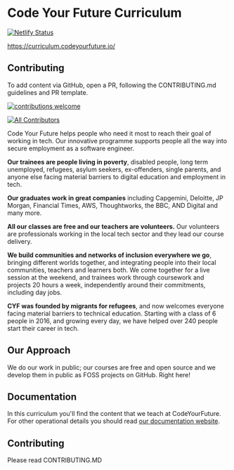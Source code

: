 # Code Your Future Curriculum

[![Netlify Status](https://api.netlify.com/api/v1/badges/34db2751-bd7a-4828-a54d-787fa17b11e9/deploy-status)](https://app.netlify.com/sites/cyf-curriculum/deploys)

https://curriculum.codeyourfuture.io/

## Contributing

To add content via GitHub, open a PR, following the CONTRIBUTING.md guidelines and PR template.

[![contributions welcome](https://img.shields.io/badge/contributions-welcome-brightgreen.svg?style=flat)](./contributing)

<!-- ALL-CONTRIBUTORS-BADGE:START - Do not remove or modify this section -->

[![All Contributors](https://img.shields.io/badge/all_contributors-11-orange.svg?style=flat-square)](#contributors-)

<!-- ALL-CONTRIBUTORS-BADGE:END -->

Code Your Future helps people who need it most to reach their goal of working in tech. Our innovative programme supports people all the way into secure employment as a software engineer.

**Our trainees are people living in poverty**, disabled people, long term unemployed, refugees, asylum seekers, ex-offenders, single parents, and anyone else facing material barriers to digital education and employment in tech.

**Our graduates work in great companies** including Capgemini, Deloitte, JP Morgan, Financial Times, AWS, Thoughtworks, the BBC, AND Digital and many more.

**All our classes are free and our teachers are volunteers.** Our volunteers are professionals working in the local tech sector and they lead our course delivery.

**We build communities and networks of inclusion everywhere we go**, bringing different worlds together, and integrating people into their local communities, teachers and learners both. We come together for a live session at the weekend, and trainees work through coursework and projects 20 hours a week, independently around their commitments, including day jobs.

**CYF was founded by migrants for refugees**, and now welcomes everyone facing material barriers to technical education. Starting with a class of 6 people in 2016, and growing every day, we have helped over 240 people start their career in tech.

## Our Approach

We do our work in public; our courses are free and open source and we develop them in public as FOSS projects on GitHub. Right here!

## Documentation

In this curriculum you'll find the content that we teach at CodeYourFuture. For other operational details you should read [our documentation website](https://docs.codeyourfuture.io).

## Contributing

Please read CONTRIBUTING.MD
